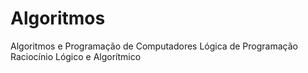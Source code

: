 # Algoritmos
Algoritmos e Programação de Computadores
Lógica de Programação
Raciocínio Lógico e Algorítmico
